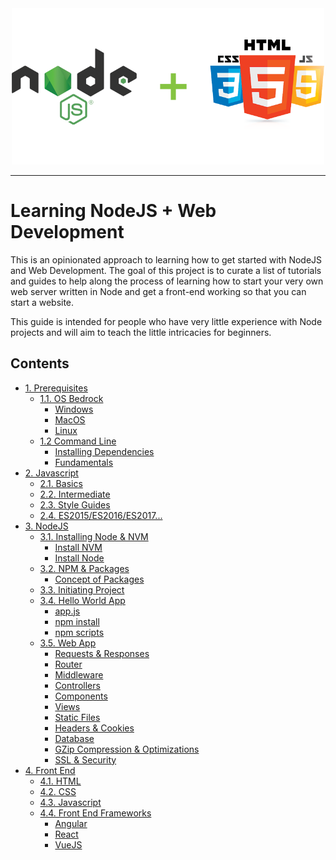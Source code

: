 <div align="center">
  <img src="./images/curr-logo.png" width="500px">
</div>

---

# Learning NodeJS + Web Development
This is an opinionated approach to learning how to get started with NodeJS and Web Development. The goal of this project is to curate a list of tutorials and guides to help along the process of learning how to start your very own web server written in Node and get a front-end working so that you can start a website.

This guide is intended for people who have very little experience with Node projects and will aim to teach the little intricacies for beginners.

## Contents
- [1. Prerequisites](./Prerequisites#11-prerequisites)
  - [1.1. OS Bedrock](./Prerequisites#11-os-bedrock)
    - [Windows](./Prerequisites#windows)
    - [MacOS](./Prerequisites#macos)
    - [Linux ](./Prerequisites#linux)
  - [1.2 Command Line](./Prerequisites#12-command-line)
    - [Installing Dependencies](./Prerequisites#12-command-line)
    - [Fundamentals](./Prerequisites#fundamentals)
- [2. Javascript](./Javascript#javascript)
  - [2.1. Basics](./Javascript#basics)
  - [2.2. Intermediate](./Javascript#Intermediate)
  - [2.3. Style Guides](./Javascript#style-guides)
  - [2.4. ES2015/ES2016/ES2017...](./Javascript#contents)
- [3. NodeJS](./NodeJS)
  - [3.1. Installing Node & NVM](./NodeJS#installing-node-nvm)
    - [Install NVM](./NodeJS#install-nvm)
    - [Install Node](./NodeJS#install-node)
  - [3.2. NPM & Packages](./NodeJS#npm-packages)
    - [Concept of Packages](./NodeJS#npm-packages)
  - [3.3. Initiating Project](#initiating-project)
  - [3.4. Hello World App](#hello-world-app)
    - [app.js](#appjs)
    - [npm install ](#npm-install)
    - [npm scripts]()
  - [3.5. Web App]()
    - [Requests & Responses]()
    - [Router]()
    - [Middleware]()
    - [Controllers]()
    - [Components]()
    - [Views]()
    - [Static Files]()
    - [Headers & Cookies]()
    - [Database]()
    - [GZip Compression & Optimizations]()
    - [SSL & Security]()
- [4. Front End]()
  - [4.1. HTML]()
  - [4.2. CSS]()
  - [4.3. Javascript]()
  - [4.4. Front End Frameworks]()
    - [Angular]()
    - [React]()
    - [VueJS]()
    
  
